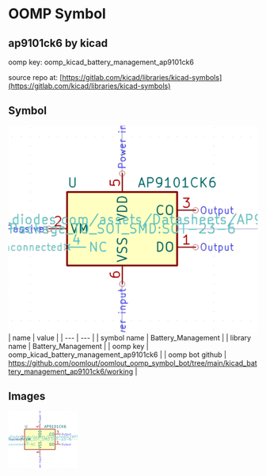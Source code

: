 # OOMP Symbol  
## ap9101ck6  by kicad  
  
oomp key: oomp_kicad_battery_management_ap9101ck6  
  
source repo at: [https://gitlab.com/kicad/libraries/kicad-symbols](https://gitlab.com/kicad/libraries/kicad-symbols)  
## Symbol  
  
[![working.png](working_600.png)](working.png)  
| name | value | 
| --- | --- | 
| symbol name | Battery_Management | 
| library name | Battery_Management | 
| oomp key | oomp_kicad_battery_management_ap9101ck6 | 
| oomp bot github | https://github.com/oomlout/oomlout_oomp_symbol_bot/tree/main/kicad_battery_management_ap9101ck6/working | 
## Images  
  
[![working.png](working_140.png)](working.png)  

